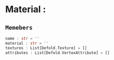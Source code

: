 
# Material : 
## ```Memebers```    
```rust
name : str = ''  
material : str = ''  
textures : List[Defold.Texture] = []  
attributes : List[Defold.VertexAttribute] = []  
```


